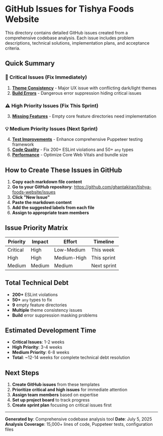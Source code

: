 # GitHub Issues for Tishya Foods Website

This directory contains detailed GitHub issues created from a comprehensive codebase analysis. Each issue includes problem descriptions, technical solutions, implementation plans, and acceptance criteria.

## Quick Summary

### 🚨 Critical Issues (Fix Immediately)
1. **[Theme Consistency](./01-critical-theme-consistency.md)** - Major UX issue with conflicting dark/light themes
2. **[Build Errors](./02-production-build-errors.md)** - Dangerous error suppression hiding critical issues

### ⚠️ High Priority Issues (Fix This Sprint)
3. **[Missing Features](./03-incomplete-feature-implementations.md)** - Empty core feature directories need implementation

### 💡 Medium Priority Issues (Next Sprint)
4. **[Test Improvements](./04-puppeteer-test-improvements.md)** - Enhance comprehensive Puppeteer testing framework
5. **[Code Quality](./05-typescript-code-quality.md)** - Fix 200+ ESLint violations and 50+ `any` types
6. **[Performance](./06-performance-optimization.md)** - Optimize Core Web Vitals and bundle size

## How to Create These Issues in GitHub

1. **Copy each markdown file content**
2. **Go to your GitHub repository**: https://github.com/ghantakiran/tishya-foods-website/issues
3. **Click "New Issue"**
4. **Paste the markdown content**
5. **Add the suggested labels from each file**
6. **Assign to appropriate team members**

## Issue Priority Matrix

| Priority | Impact | Effort | Timeline |
|----------|--------|--------|----------|
| Critical | High | Low-Medium | This week |
| High | High | Medium-High | This sprint |
| Medium | Medium | Medium | Next sprint |

## Total Technical Debt

- **200+** ESLint violations
- **50+** `any` types to fix
- **9** empty feature directories
- **Multiple** theme consistency issues
- **Build** error suppression masking problems

## Estimated Development Time

- **Critical Issues**: 1-2 weeks
- **High Priority**: 3-4 weeks  
- **Medium Priority**: 6-8 weeks
- **Total**: ~12-14 weeks for complete technical debt resolution

## Next Steps

1. **Create GitHub issues** from these templates
2. **Prioritize critical and high issues** for immediate attention
3. **Assign team members** based on expertise
4. **Set up project board** to track progress
5. **Create sprint plan** focusing on critical issues first

---

**Generated by**: Comprehensive codebase analysis tool
**Date**: July 5, 2025
**Analysis Coverage**: 15,000+ lines of code, Puppeteer tests, configuration files